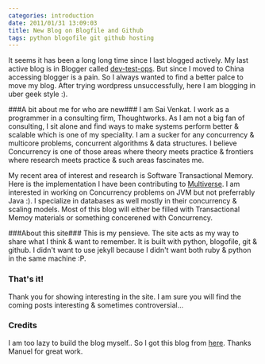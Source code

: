 ```yaml
---
categories: introduction
date: 2011/01/31 13:09:03
title: New Blog on Blogfile and Github 
tags: python blogofile git github hosting
---
```

It seems it has been a long long time since I last blogged actively. My last active blog is in Blogger called [dev-test-ops](http://developer-in-test.blogspot.com). But since I moved to China accessing blogger is a pain. So I always wanted to find a better palce to move my blog.
After trying wordpress unsuccessfully, here I am blogging in uber geek style :).

###A bit about me for who are new###
I am Sai Venkat. I work as a programmer in a consulting firm, Thoughtworks. As I am not a big fan of consulting, I sit alone and find ways to make systems perform better & scalable which is one of my speciality. I am a sucker for any concurrency & multicore problems, concurrent algorithms & data structures. I believe Concurrency is one of those areas where theory meets practice & frontiers where research meets practice & such areas fascinates me.

My recent area of interest and research is Software Transactional Memory. Here is the implementation I have been contributing to [Multiverse](http://multiverse.codehaus.org). I am interested in working on Concurrency problems on JVM but not preferrably Java :).
I specialize in databases as well mostly in their concurrency & scaling models. Most of this blog will either be filled with Transactional Memoy materials or something concerened with Concurrency.

###About this site###
This is my pensieve. The site acts as my way to share what I think & want to remember. It is built with python, blogofile, git & github. I didn't want to use jekyll because I didn't want both ruby & python in the same machine :P. 

### That's it! ###
Thank you for showing interesting in the site. I am sure you will find the coming posts interesting & sometimes controversial...

### Credits ###
I am too lazy to build the blog myself.. So I got this blog from [here](http://manuel-ohlendorf.de/blog/2010/12/23/hosting-a-blogofile-blog-on-github-with-github-pages/). Thanks Manuel for great work.
